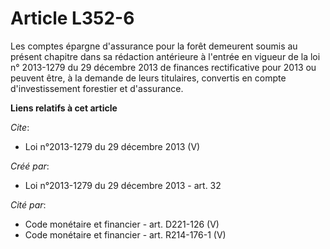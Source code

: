 # Article L352-6

Les comptes épargne d'assurance pour la forêt demeurent soumis au présent chapitre dans sa rédaction antérieure à l'entrée en
vigueur de la loi n° 2013-1279 du 29 décembre 2013 de finances rectificative pour 2013 ou peuvent être, à la demande de leurs
titulaires, convertis en compte d'investissement forestier et d'assurance.

**Liens relatifs à cet article**

_Cite_:

  - Loi n°2013-1279 du 29 décembre 2013 (V)

_Créé par_:

  - Loi n°2013-1279 du 29 décembre 2013 - art. 32

_Cité par_:

  - Code monétaire et financier - art. D221-126 (V)
  - Code monétaire et financier - art. R214-176-1 (V)

